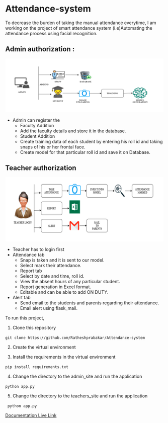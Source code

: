 # Attendance-system
To decrease the burden of taking the manual attendance everytime, I am working on the project of smart attendance system (i.e)Automating the attendance process using facial recognition.


## Admin authorization : 
![img](https://github.com/Ratheshprabakar/Attendance-system/blob/master/OTHERS/REVIEW_PPT/admin.png)
   - Admin can register the 
     - Faculty Addition
     - Add the faculty details and store it in the database.
     - Student Addition
     - Create training data of each student by entering his roll id and taking snaps of his or her frontal face.
     - Create model for that particular roll id and save it on Database.

## Teacher authorization
![img](https://github.com/Ratheshprabakar/Attendance-system/blob/master/OTHERS/REVIEW_PPT/teachers_site.png)
   - Teacher has to login first
   - Attendance tab
     - Snap is taken and it is sent to our model. 
     - Select mark their attendance.
     - Report tab
     - Select by date and time, roll id.
     - View the absent hours of any particular student.
     - Report generation in Excel format.
     - Editable and can be able to add ON DUTY.
   - Alert tab
      - Send email to the students and parents regarding their attendance.
      - Email alert using flask_mail.

To run this project,
1) Clone this repository

```git clone https://github.com/Ratheshprabakar/Attendance-system```

2) Create the virtual environment

3) Install the requirements in the virtual environment

```pip install requirements.txt```

4) Change the directory to the admin_site and run the application 

```python app.py```

5) Change the directory to the teachers_site and run the application

``` python app.py```


[Documentation Live Link](https://issuu.com/ratheshprabakar/docs/final_documentation__version_2.0_)
